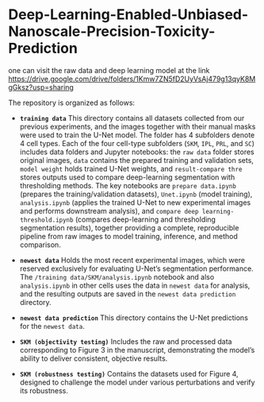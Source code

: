 # Deep-Learning-Enabled-Unbiased-Nanoscale-Precision-Toxicity-Prediction
one can visit the raw data and deep learning model at the link https://drive.google.com/drive/folders/1Kmw7ZN5fD2UyVsAj479g13qyK8MgGksz?usp=sharing

The repository is organized as follows:

* **`training data`**
  This directory contains all datasets collected from our previous experiments, and the images together with their manual masks were used to train the U-Net model. The folder has 4 subfolders denote 4 cell types. Each of the four cell-type subfolders (`SKM`, `IPL`, `PRL`, and `SC`) includes data folders and Jupyter notebooks: the `raw data` folder stores original images, `data` contains the prepared training and validation sets, `model weight` holds trained U-Net weights, and `result-compare thre` stores outputs used to compare deep-learning segmentation with thresholding methods. The key notebooks are `prepare data.ipynb` (prepares the training/validation datasets), `Unet.ipynb` (model training), `analysis.ipynb` (applies the trained U-Net to new experimental images and performs downstream analysis), and `compare deep learning-threshold.ipynb` (compares deep-learning and thresholding segmentation results), together providing a complete, reproducible pipeline from raw images to model training, inference, and method comparison.

* **`newest data`**
  Holds the most recent experimental images, which were reserved exclusively for evaluating U-Net’s segmentation performance. The `/training data/SKM/analysis.ipynb` notebook and also `analysis.ipynb` in other cells uses the data in `newest data` for analysis, and the resulting outputs are saved in the `newest data prediction` directory.

* **`newest data prediction`**
  This directory contains the U-Net predictions for the `newest data`.

* **`SKM (objectivity testing)`**
  Includes the raw and processed data corresponding to Figure 3 in the manuscript, demonstrating the model’s ability to deliver consistent, objective results.

* **`SKM (robustness testing)`**
  Contains the datasets used for Figure 4, designed to challenge the model under various perturbations and verify its robustness.


